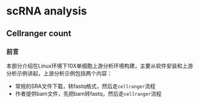 # scRNA analysis
## Cellranger count
### 前言
本部分介绍在Linux环境下10X单细胞上游分析环境构建，主要从软件安装和上游分析示例讲起，上游分析示例包括两个内容：
* 常规的SRA文件下载，转fastq格式，然后走`cellranger`流程
* 作者提供bam文件，先把bam转fastq，然后走`cellranger`流程
